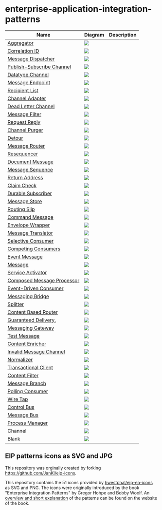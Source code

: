 # enterprise-application-integration-patterns

| Name | Diagram | Description |
| ---- | ---- | ---- |
| [Aggregator](https://www.enterpriseintegrationpatterns.com/patterns/messaging/Aggregator.html) | ![](png/Aggregator.png) |
| [Correlation ID](https://www.enterpriseintegrationpatterns.com/patterns/messaging/CorrelationIdentifier.html) | ![](png/Correlation&#32;ID.png) |
| [Message Dispatcher](https://www.enterpriseintegrationpatterns.com/patterns/messaging/MessageDispatcher.html) | ![](png/Message&#32;Dispatcher.png) |
| [Publish-Subscribe&#32;Channel](https://www.enterpriseintegrationpatterns.com/patterns/messaging/ChannelAdapter.html) | ![](png/Publish-Subscribe&#32;Channel.png) |
| [Datatype&#32;Channel](https://www.enterpriseintegrationpatterns.com/patterns/messaging/DatatypeChannel.html) | ![](png/Datatype&#32;Channel.png) |
| [Message&#32;Endpoint](https://www.enterpriseintegrationpatterns.com/patterns/messaging/MessageDispatcher.html) | ![](png/Message&#32;Endpoint.png) |
| [Recipient&#32;List](https://www.enterpriseintegrationpatterns.com/patterns/messaging/RecipientList.html) | ![](png/Recipient&#32;List.png) |
| [Channel&#32;Adapter](https://www.enterpriseintegrationpatterns.com/patterns/messaging/ChannelAdapter.html) | ![](png/Channel&#32;Adapter.png) |
| [Dead&#32;Letter&#32;Channel](https://www.enterpriseintegrationpatterns.com/patterns/messaging/DeadLetterChannel.html) | ![](png/Dead&#32;Letter&#32;Channel.png) |
| [Message&#32;Filter](https://www.enterpriseintegrationpatterns.com/patterns/messaging/Filter.html) | ![](png/Message&#32;Filter.png) |
| [Request&#32;Reply](https://www.enterpriseintegrationpatterns.com/patterns/messaging/RequestReply.html) | ![](png/Request&#32;Reply.png) |
| [Channel&#32;Purger](https://www.enterpriseintegrationpatterns.com/patterns/messaging/ChannelPurger.html) | ![](png/Channel&#32;Purger.png) |
| [Detour](https://www.enterpriseintegrationpatterns.com/patterns/messaging/Detour.html) | ![](png/Detour.png) |
| [Message&#32;Router](https://www.enterpriseintegrationpatterns.com/patterns/messaging/MessageRouter.html) | ![](png/Message&#32;Router.png) |
| [Resequencer](https://www.enterpriseintegrationpatterns.com/patterns/messaging/Resequencer.html) | ![](png/Resequencer.png) |
| [Document&#32;Message](https://www.enterpriseintegrationpatterns.com/patterns/messaging/DocumentMessage.html) | ![](png/Document&#32;Message.png) |
| [Message&#32;Sequence](https://www.enterpriseintegrationpatterns.com/patterns/messaging/MessageSequence.html) | ![](png/Message&#32;Sequence.png) |
| [Return&#32;Address](https://www.enterpriseintegrationpatterns.com/patterns/messaging/ReturnAddress.html) | ![](png/Return&#32;Address.png) |
| [Claim&#32;Check](https://www.enterpriseintegrationpatterns.com/patterns/messaging/StoreInLibrary.html) | ![](png/Claim&#32;Check.png) |
| [Durable&#32;Subscriber](https://www.enterpriseintegrationpatterns.com/patterns/messaging/DurableSubscription.html) | ![](png/Durable&#32;Subscriber.png) |
| [Message&#32;Store](https://www.enterpriseintegrationpatterns.com/patterns/messaging/MessageStore.html) | ![](png/Message&#32;Store.png) |
| [Routing&#32;Slip](https://www.enterpriseintegrationpatterns.com/patterns/messaging/RoutingTable.html) | ![](png/Routing&#32;Slip.png) |
| [Command&#32;Message](https://www.enterpriseintegrationpatterns.com/patterns/messaging/CommandMessage.html) | ![](png/Command&#32;Message.png) |
| [Envelope&#32;Wrapper](https://www.enterpriseintegrationpatterns.com/patterns/messaging/EnvelopeWrapper.html) | ![](png/Envelope&#32;Wrapper.png) |
| [Message&#32;Translator](https://www.enterpriseintegrationpatterns.com/patterns/messaging/MessageTranslator.html) | ![](png/Message&#32;Translator.png) |
| [Selective&#32;Consumer](https://www.enterpriseintegrationpatterns.com/patterns/messaging/MessageSelector.html) | ![](png/Selective&#32;Consumer.png) |
| [Competing&#32;Consumers](https://www.enterpriseintegrationpatterns.com/patterns/messaging/CompetingConsumers.html) | ![](png/Competing&#32;Consumers.png) |
| [Event&#32;Message](https://www.enterpriseintegrationpatterns.com/patterns/messaging/EventMessage.html) | ![](png/Event&#32;Message.png) |
| [Message](https://www.enterpriseintegrationpatterns.com/patterns/messaging/Message.html) | ![](png/Message.png) |
| [Service&#32;Activator](https://www.enterpriseintegrationpatterns.com/patterns/messaging/MessagingAdapter.html) | ![](png/Service&#32;Activator.png) |
| [Composed&#32;Message&#32;Processor](https://www.enterpriseintegrationpatterns.com/patterns/messaging/DistributionAggregate.html) | ![](png/Composed&#32;Message&#32;Processor.png) |
| [Event-Driven&#32;Consumer](https://www.enterpriseintegrationpatterns.com/patterns/messaging/EventDrivenConsumer.html) | ![](png/Event-Driven&#32;Consumer.png) |
| [Messaging&#32;Bridge](https://www.enterpriseintegrationpatterns.com/patterns/messaging/MessagingBridge.html) | ![](png/Messaging&#32;Bridge.png) |
| [Splitter](https://www.enterpriseintegrationpatterns.com/patterns/messaging/Sequencer.html) | ![](png/Splitter.png) |
| [Content&#32;Based&#32;Router](https://www.enterpriseintegrationpatterns.com/patterns/messaging/ContentBasedRouter.html) | ![](png/Content&#32;Based&#32;Router.png) |
| [Guaranteed&#32;Delivery.](https://www.enterpriseintegrationpatterns.com/patterns/messaging/GuaranteedMessaging.html) | ![](png/Guaranteed&#32;Delivery.png) |
| [Messaging&#32;Gateway](https://www.enterpriseintegrationpatterns.com/patterns/messaging/MessagingGateway.html) | ![](png/Messaging&#32;Gateway.png) |
| [Test&#32;Message](https://www.enterpriseintegrationpatterns.com/patterns/messaging/TestMessage.html) | ![](png/Test&#32;Message.png) |
| [Content&#32;Enricher](https://www.enterpriseintegrationpatterns.com/patterns/messaging/DataEnricher.html) | ![](png/Content&#32;Enricher.png) |
| [Invalid&#32;Message&#32;Channel](https://www.enterpriseintegrationpatterns.com/patterns/messaging/InvalidMessageChannel.html) | ![](png/Invalid&#32;Message&#32;Channel.png) |
| [Normalizer](https://www.enterpriseintegrationpatterns.com/patterns/messaging/Normalizer.html) | ![](png/Normalizer.png) |
| [Transactional&#32;Client](https://www.enterpriseintegrationpatterns.com/patterns/messaging/TransactionalClient.html) | ![](png/Transactional&#32;Client.png) |
| [Content&#32;Filter](https://www.enterpriseintegrationpatterns.com/patterns/messaging/ContentFilter.html) | ![](png/Content&#32;Filter.png) |
| [Message&#32;Branch]() | ![](png/Message&#32;Branch.png) |
| [Polling&#32;Consumer](https://www.enterpriseintegrationpatterns.com/patterns/messaging/PollingConsumer.html) | ![](png/Polling&#32;Consumer.png) |
| [Wire&#32;Tap](https://www.enterpriseintegrationpatterns.com/patterns/messaging/WireTap.html) | ![](png/Wire&#32;Tap.png) |
| [Control&#32;Bus](https://www.enterpriseintegrationpatterns.com/patterns/messaging/ControlBus.html) | ![](png/Control&#32;Bus.png) |
| [Message&#32;Bus](https://www.enterpriseintegrationpatterns.com/patterns/messaging/MessageBus.html) | ![](png/Message&#32;Bus.png) |
| [Process&#32;Manager](https://www.enterpriseintegrationpatterns.com/patterns/messaging/ProcessManager.html) | ![](png/Process&#32;Manager.png) |
| Channel | ![](png/Channel.png) |
| Blank | ![](png/Blank.png) |

## EIP patterns icons as SVG and JPG

This repository was orginally created by forking https://github.com/JanKl/eip-icons.

This repository contains the 51 icons provided by <a href="https://github.com/hwestphal/eip-ea-icons">hwestphal/eip-ea-icons</a> as SVG and PNG. The icons were originally introduced by the book "Enterprise Integration Patterns" by Gregor Hohpe and Bobby Woolf. An <a href="http://www.enterpriseintegrationpatterns.com/patterns/messaging/toc.html">overview and short explanation</a> of the patterns can be found on the website of the book.

